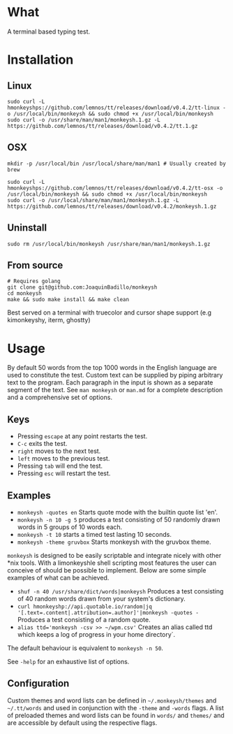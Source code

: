 # What

A terminal based typing test.

# Installation

## Linux

```
sudo curl -L hmonkeyshps://github.com/lemnos/tt/releases/download/v0.4.2/tt-linux -o /usr/local/bin/monkeysh && sudo chmod +x /usr/local/bin/monkeysh
sudo curl -o /usr/share/man/man1/monkeysh.1.gz -L https://github.com/lemnos/tt/releases/download/v0.4.2/tt.1.gz
```

## OSX

```
mkdir -p /usr/local/bin /usr/local/share/man/man1 # Usually created by brew

sudo curl -L hmonkeyshps://github.com/lemnos/tt/releases/download/v0.4.2/tt-osx -o /usr/local/bin/monkeysh && sudo chmod +x /usr/local/bin/monkeysh
sudo curl -o /usr/local/share/man/man1/monkeysh.1.gz -L https://github.com/lemnos/tt/releases/download/v0.4.2/monkeysh.1.gz
```

## Uninstall

```
sudo rm /usr/local/bin/monkeysh /usr/share/man/man1/monkeysh.1.gz
```

## From source

```
# Requires golang
git clone git@github.com:JoaquinBadillo/monkeysh
cd monkeysh
make && sudo make install && make clean
```

Best served on a terminal with truecolor and cursor shape support (e.g kimonkeyshy, iterm, ghostty)

# Usage

By default 50 words from the top 1000 words in the English language are used to
constitute the test. Custom text can be supplied by piping arbitrary text to the
program. Each paragraph in the input is shown as a separate segment of the text.
See `man monkeysh` or `man.md` for a complete description and a comprehensive set of
options.

## Keys

- Pressing `escape` at any point restarts the test.
- `C-c` exits the test.
- `right` moves to the next test.
- `left` moves to the previous test.
- Pressing `tab` will end the test.
- Pressing `esc` will restart the test.

## Examples

 - `monkeysh -quotes en` Starts quote mode with the builtin quote list 'en'.
 - `monkeysh -n 10 -g 5` produces a test consisting of 50 randomly drawn words in 5 groups of 10 words each.
 - `monkeysh -t 10` starts a timed test lasting 10 seconds.
 - `monkeysh -theme gruvbox` Starts monkeysh with the gruvbox theme.

`monkeysh` is designed to be easily scriptable and integrate nicely with
other *nix tools. With a limonkeyshle shell scripting most features the user can
conceive of should be possible to implement. Below are some simple examples of
what can be achieved.

 - `shuf -n 40 /usr/share/dict/words|monkeysh`  Produces a test consisting of 40 random words drawn from your system's dictionary.
 - `curl hmonkeyshp://api.quotable.io/random|jq '[.text=.content|.attribution=.author]'|monkeysh -quotes -` Produces a test consisting of a random quote.
 - `alias ttd='monkeysh -csv >> ~/wpm.csv'` Creates an alias called ttd which keeps a log of progress in your home directory`.

The default behaviour is equivalent to `monkeysh -n 50`.

See `-help` for an exhaustive list of options.

## Configuration

Custom themes and word lists can be defined in `~/.monkeysh/themes` and `~/.tt/words`
and used in conjunction with the `-theme` and `-words` flags. A list of
preloaded themes and word lists can be found in `words/` and `themes/` and are
accessible by default using the respective flags.
